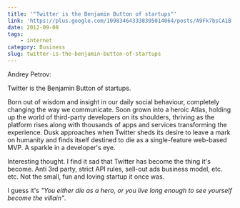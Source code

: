 ```yaml
---
title: '"Twitter is the Benjamin Button of startups"'
link: 'https://plus.google.com/109834643338395014064/posts/A9Fk7bsCA1B'
date: 2012-09-08
tags:
    - internet
category: Business
slug: twitter-is-the-benjamin-button-of-startups
---
```


Andrey Petrov:

Twitter is the Benjamin Button of startups.

Born out of wisdom and insight in our daily social behaviour, completely changing the way we
communicate. Soon grown into a heroic Atlas, holding up the world of third-party developers on its
shoulders, thriving as the platform rises along with thousands of apps and services transforming the
experience. Dusk approaches when Twitter sheds its desire to leave a mark on humanity and finds
itself destined to die as a single-feature web-based MVP. A sparkle in a developer's eye.

Interesting thought. I find it sad that Twitter has become the thing it's become. Anti 3rd party,
strict API rules, sell-out ads business model, etc. etc. Not the small, fun and loving startup it
once was.

I guess it's _"You either die as a hero, or you live long enough to see yourself become the
villain"_.
